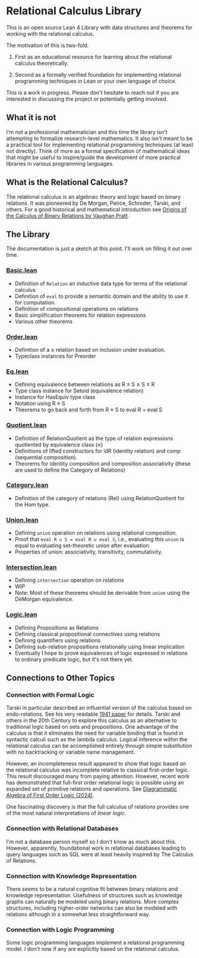 # Relational Calculus Library

This is an open source Lean 4 Library with data structures and theorems for working with the relational calculus.

The motivation of this is two-fold.

1. First as an educational resource for learning about the relational calculus theoretically.

2. Second as a formally verified foundation for implementing relational programming techniques in Lean or your own language of choice.

This is a work in progress. Please don't hesitate to reach out if you are interested in discussing the project or potentially getting involved.

## What it is not
I'm not a professional mathematician and this time the library isn't attempting to formalize research-level mathematics. It also isn't meant to be a practical tool for implementing relational programming techniques (at least not directly). Think of more as a formal specification of mathematical ideas that might be useful to inspire/guide the development of more practical libraries in various programming languages.

## What is the Relational Calculus?

The relational calculus is an algebraic theory and logic based on binary relations. It was pioneered by De Morgan, Peirce, Schroder, Tarski, and others. For a good historical and mathematical introduction see [Origins of the Calculus of Binary Relations by Vaughan Pratt](http://boole.stanford.edu/pub/ocbr.pdf).

## The Library

The documentation is just a sketch at this point. I'll work on filling it out over time.

### [Basic.lean](https://github.com/AviCraimer/relational-calculus-library-lean4/blob/main/RelationalCalculus/Basic.lean)
- Definition of `Relation` an inductive data type for terms of the relational calculus
- Definition of `eval` to provide a semantic domain and the ability to use it for computation.
- Definition of compositional operations on relations
- Basic simplification theorems for relation expressions
- Various other theorems

### [Order.lean](https://github.com/AviCraimer/relational-calculus-library-lean4/blob/main/RelationalCalculus/Order.lean)
- Definition of a $\leq$ relation based on inclusion under evaluation.
- Typeclass instances for Preorder

### [Eq.lean](https://github.com/AviCraimer/relational-calculus-library-lean4/blob/main/RelationalCalculus/Eq.lean)
- Defining equivalence between relatiions as R ≤ S ∧ S ≤ R
- Type class instance for Setoid (equivalence relation)
- Instance for HasEquiv type class
- Notation using R ≈ S
- Theorems to go back and forth from  R ≈ S to eval R = eval S

### [Quotient.lean](https://github.com/AviCraimer/relational-calculus-library-lean4/blob/main/RelationalCalculus/Quotient.lean)
- Definition of RelationQuotient as the type of relation expressions quotiented by equivalence class (≈)
- Definitions of lifted constructors for idR (identity relation) and comp (sequential composition).
- Theorems for identity composition and composition associativity (these are used to define the Category of Relations)

### [Category.lean](https://github.com/AviCraimer/relational-calculus-library-lean4/blob/main/RelationalCalculus/Category.lean)
- Definition of the category of relations (Rel) using RelationQuotient for the Hom type.

### [Union.lean](https://github.com/AviCraimer/relational-calculus-library-lean4/blob/main/RelationalCalculus/Union.lean)
- Defining `union` operation on relations using relational composition.
- Proof that `eval R ∪ S = eval R ∪ eval S`, i.e.,   evaluating this `union` is equal to evaluating set-theoretic union after evaluation.
- Properties of union: associativity, transitivity, commutativity.

### [Intersection.lean](https://github.com/AviCraimer/relational-calculus-library-lean4/blob/main/RelationalCalculus/Intersection.lean)
- Defining `intersection` operation on relations
- WIP
- Note: Most of these theorems should be derivable from `union` using the DeMorgan equivalence.

### [Logic.lean](https://github.com/AviCraimer/relational-calculus-library-lean4/blob/main/RelationalCalculus/Logic.lean)
- Defining Propositions as Relations
- Defining classical propositional connectives using relations
- Defining quantifiers using relations
- Defining sub-relation propositions relationally using linear implication
- Eventually I hope to prove equivalences of logic expressed in relations to ordinary predicate logic, but it's not there yet.


## Connections to Other Topics

### Connection with Formal Logic

Tarski in particular described an influential version of the calculus based on endo-relations. See his very readable [1941 paper](https://www.cl.cam.ac.uk/teaching/1011/Databases/Tarski_1941.pdf) for details. Tarski and others in the 20th Century to explore this calculus as an alternative to traditional logic based on sets and propositions.  One advantage of the calculus is that it eliminates the need for variable binding that is found in syntactic calculi such as the lambda calculus. Logical inference within the relational calculus can be accomplished entirely through simple substitution with no backtracking or variable name management.

However, an incompleteness result appeared to show that logic based on the relational calculus was incomplete relative to classical first-order logic. This result discouraged many from paying attention. However, recent work has demonstrated that full-first order relational logic is possible using an expanded set of primitive relations and operations. See [Diagrammatic Algebra of First Order Logic (2024)](https://arxiv.org/pdf/2401.07055).

One fascinating discovery is that the full calculus of relations provides one of the most natural interpretations of *linear logic*.

### Connection with Relational Databases

I'm not a database person myself so I don't know as much about this. However, apparently, foundational work in relational databases leading to query languages such as SQL were at least heavily inspired by The Calculus of Relations.


### Connection with Knowledge Representation

There seems to be a natural cognitive fit between binary relations and knowledge representation. Usefulness of structures such as knowledge graphs can naturally be modeled using binary relations. More complex structures, including higher-order networks can also be modeled with relations although in a somewhat less straightforward way.

### Connection with Logic Programming

Some logic programming languages implement a relational programming model. I don't now if any are explicitly based on the relational calculus.

